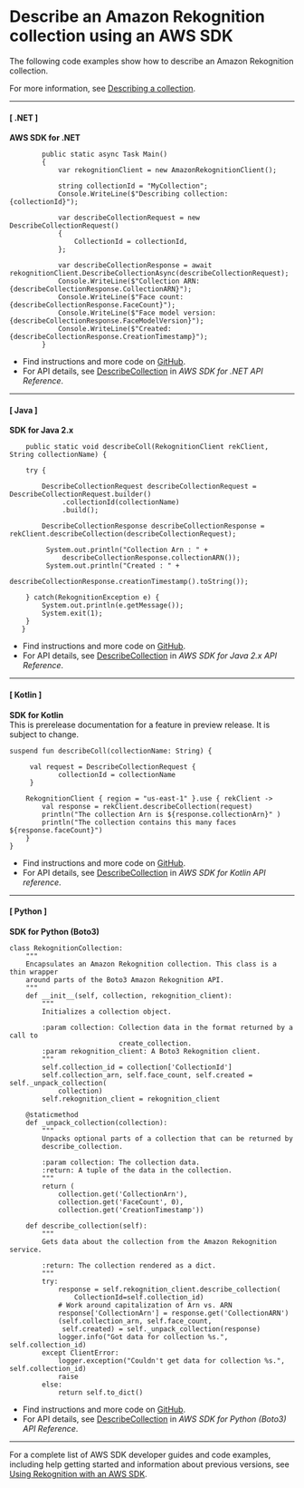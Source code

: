 # Describe an Amazon Rekognition collection using an AWS SDK<a name="example_rekognition_DescribeCollection_section"></a>

The following code examples show how to describe an Amazon Rekognition collection\.

For more information, see [Describing a collection](https://docs.aws.amazon.com/rekognition/latest/dg/describe-collection-procedure.html)\.

------
#### [ \.NET ]

**AWS SDK for \.NET**  
  

```
        public static async Task Main()
        {
            var rekognitionClient = new AmazonRekognitionClient();

            string collectionId = "MyCollection";
            Console.WriteLine($"Describing collection: {collectionId}");

            var describeCollectionRequest = new DescribeCollectionRequest()
            {
                CollectionId = collectionId,
            };

            var describeCollectionResponse = await rekognitionClient.DescribeCollectionAsync(describeCollectionRequest);
            Console.WriteLine($"Collection ARN: {describeCollectionResponse.CollectionARN}");
            Console.WriteLine($"Face count: {describeCollectionResponse.FaceCount}");
            Console.WriteLine($"Face model version: {describeCollectionResponse.FaceModelVersion}");
            Console.WriteLine($"Created: {describeCollectionResponse.CreationTimestamp}");
        }
```
+  Find instructions and more code on [GitHub](https://github.com/awsdocs/aws-doc-sdk-examples/tree/main/dotnetv3/Rekognition/#code-examples)\. 
+  For API details, see [DescribeCollection](https://docs.aws.amazon.com/goto/DotNetSDKV3/rekognition-2016-06-27/DescribeCollection) in *AWS SDK for \.NET API Reference*\. 

------
#### [ Java ]

**SDK for Java 2\.x**  
  

```
    public static void describeColl(RekognitionClient rekClient, String collectionName) {

    try {

        DescribeCollectionRequest describeCollectionRequest = DescribeCollectionRequest.builder()
             .collectionId(collectionName)
             .build();

        DescribeCollectionResponse describeCollectionResponse = rekClient.describeCollection(describeCollectionRequest);

         System.out.println("Collection Arn : " +
             describeCollectionResponse.collectionARN());
         System.out.println("Created : " +
             describeCollectionResponse.creationTimestamp().toString());

    } catch(RekognitionException e) {
        System.out.println(e.getMessage());
        System.exit(1);
    }
   }
```
+  Find instructions and more code on [GitHub](https://github.com/awsdocs/aws-doc-sdk-examples/tree/main/javav2/example_code/rekognition/#readme)\. 
+  For API details, see [DescribeCollection](https://docs.aws.amazon.com/goto/SdkForJavaV2/rekognition-2016-06-27/DescribeCollection) in *AWS SDK for Java 2\.x API Reference*\. 

------
#### [ Kotlin ]

**SDK for Kotlin**  
This is prerelease documentation for a feature in preview release\. It is subject to change\.
  

```
suspend fun describeColl(collectionName: String) {

     val request = DescribeCollectionRequest {
            collectionId = collectionName
     }

    RekognitionClient { region = "us-east-1" }.use { rekClient ->
        val response = rekClient.describeCollection(request)
        println("The collection Arn is ${response.collectionArn}" )
        println("The collection contains this many faces ${response.faceCount}")
    }
}
```
+  Find instructions and more code on [GitHub](https://github.com/awsdocs/aws-doc-sdk-examples/tree/main/kotlin/services/rekognition#code-examples)\. 
+  For API details, see [DescribeCollection](https://github.com/awslabs/aws-sdk-kotlin#generating-api-documentation) in *AWS SDK for Kotlin API reference*\. 

------
#### [ Python ]

**SDK for Python \(Boto3\)**  
  

```
class RekognitionCollection:
    """
    Encapsulates an Amazon Rekognition collection. This class is a thin wrapper
    around parts of the Boto3 Amazon Rekognition API.
    """
    def __init__(self, collection, rekognition_client):
        """
        Initializes a collection object.

        :param collection: Collection data in the format returned by a call to
                           create_collection.
        :param rekognition_client: A Boto3 Rekognition client.
        """
        self.collection_id = collection['CollectionId']
        self.collection_arn, self.face_count, self.created = self._unpack_collection(
            collection)
        self.rekognition_client = rekognition_client

    @staticmethod
    def _unpack_collection(collection):
        """
        Unpacks optional parts of a collection that can be returned by
        describe_collection.

        :param collection: The collection data.
        :return: A tuple of the data in the collection.
        """
        return (
            collection.get('CollectionArn'),
            collection.get('FaceCount', 0),
            collection.get('CreationTimestamp'))

    def describe_collection(self):
        """
        Gets data about the collection from the Amazon Rekognition service.

        :return: The collection rendered as a dict.
        """
        try:
            response = self.rekognition_client.describe_collection(
                CollectionId=self.collection_id)
            # Work around capitalization of Arn vs. ARN
            response['CollectionArn'] = response.get('CollectionARN')
            (self.collection_arn, self.face_count,
             self.created) = self._unpack_collection(response)
            logger.info("Got data for collection %s.", self.collection_id)
        except ClientError:
            logger.exception("Couldn't get data for collection %s.", self.collection_id)
            raise
        else:
            return self.to_dict()
```
+  Find instructions and more code on [GitHub](https://github.com/awsdocs/aws-doc-sdk-examples/tree/main/python/example_code/rekognition#code-examples)\. 
+  For API details, see [DescribeCollection](https://docs.aws.amazon.com/goto/boto3/rekognition-2016-06-27/DescribeCollection) in *AWS SDK for Python \(Boto3\) API Reference*\. 

------

For a complete list of AWS SDK developer guides and code examples, including help getting started and information about previous versions, see [Using Rekognition with an AWS SDK](sdk-general-information-section.md)\.